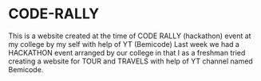 # CODE-RALLY
This is a website created at the time of CODE RALLY (hackathon) event at my college by my self with help of YT (Bemicode)
Last week we had a HACKATHON event arranged by our college in that I as a freshman tried creating a website for TOUR and TRAVELS with help of YT channel named Bemicode.
